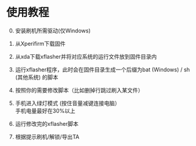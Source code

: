 # 使用教程

0. 安装刷机所需驱动(仅Windows)

1. 从Xperifirm下载固件
2. 从xda下载xflasher并将对应系统的运行文件放到固件目录内
3. 运行xflasher程序，此时会在固件目录生成一个后缀为bat (Windows) / sh (其他系统) 的脚本
4. 按照你的需要修改脚本（比如删掉行跳过刷入某文件）
5. 手机进入绿灯模式  (按住音量减键连接电脑）  
   手机电量最好在30%以上
6. 运行修改完的xflasher脚本
7. 根据提示刷机/解锁/导出TA
